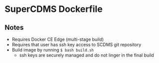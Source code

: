 # SuperCDMS Dockerfile 


## Notes

- Requires Docker CE Edge (multi-stage build)
- Requires that user has ssh key access to SCDMS git repository
- Build image by running `$ bash build.sh` 
    - ssh keys are securely managed and do not linger in the final build
